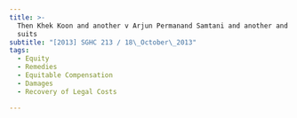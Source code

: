```yaml
---
title: >-
  Then Khek Koon and another v Arjun Permanand Samtani and another and other
  suits
subtitle: "[2013] SGHC 213 / 18\_October\_2013"
tags:
  - Equity
  - Remedies
  - Equitable Compensation
  - Damages
  - Recovery of Legal Costs

---
```


